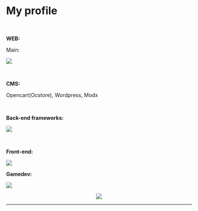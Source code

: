 <h1><b>My profile</b></h1>
<br>
<p><b>WEB:</b></p>

<p>Main:</p>
<p>
    <p">
      <a href="https://skillicons.dev">
        <img src="https://skillicons.dev/icons?i=js,html,css,php&theme=light" />
      </a>
    </p>
</p>
    <br>
<p><b>CMS:</b></p>
<p>
    Opencart(Ocstore), Wordpress, Modx
</p>
<br>
<div style="">
<p><b>Back-end frameworks:</b></p>
<p>
    <p">
      <a href="https://skillicons.dev">
        <img src="https://skillicons.dev/icons?i=laravel&theme=light" />
      </a>
    </p>
</p>
<br>
<p><b>Front-end:</b></p>
<p>
    <p">
      <a href="https://skillicons.dev">
        <img src="https://skillicons.dev/icons?i=jquery,vue&theme=light" />
      </a>
    </p>
</p>
</div>   
<p><b>Gamedev:</b><p>
<p>
    <p">
      <a href="https://skillicons.dev">
        <img src="https://skillicons.dev/icons?i=godot&theme=light" />
      </a>
    </p>
</p>

<p align="center" >
    <a href="LINK TO: WHEN CLICKED">
      <img src="https://github.r2v.ch/codewars?user=Owlondrugsmobile&name=true&top_languages=true&stroke=%23b362ff" />
    </a>
</p>
<hr>
